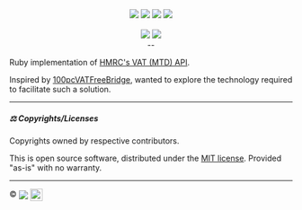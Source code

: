 <div align="center">
  <img src="https://img.shields.io/github/downloads/richpeck/vat-mtd/total?style=flat-square" />
  <img src="https://img.shields.io/github/repo-size/richpeck/vat-mtd?logoColor=00FF00&style=flat-square" />
  <img src="https://img.shields.io/github/languages/top/richpeck/vat-mtd?logoColor=00FF00&style=flat-square" />
  <img src="https://img.shields.io/github/stars/richpeck/vat-mtd?style=flat-square" />
  <br /><br />
  <img src="https://img.shields.io/github/license/richpeck/vat-mtd?style=flat-square" />
  <img src="https://img.shields.io/github/issues-raw/richpeck/vat-mtd?style=flat-square" />
</div>
<div align="center">--</div>

Ruby implementation of [HMRC's VAT (MTD) API](https://developer.service.hmrc.gov.uk/api-documentation/docs/api/service/vat-api/1.0).

Inspired by [100pcVATFreeBridge](http://www.comsci.co.uk/100PcVatFreeBridge.html), wanted to explore the technology required to facilitate such a solution.

---

##### ⚖️ Copyrights/Licenses

Copyrights owned by respective contributors.

This is open source software, distributed under the [MIT license](/richpeck/vat-mtd/blob/master/LICENSE). Provided "as-is" with no warranty.

---

©️ <a href="http://www.frontlineutilities.co.uk" title="Frontline Utilities LTD"><img src="https://i.imgur.com/xwejn02.jpg" align="absmiddle" /></a> <a href="https://www.github.com/richpeck" title="Richard Peck"><img src="https://avatars2.githubusercontent.com/u/1104431?v=3&s=460" height="22" align="absmiddle" /></a>
